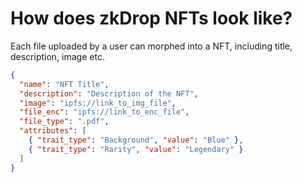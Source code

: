 # How does zkDrop NFTs look like?

Each file uploaded by a user can morphed into a NFT, including title, description, image etc.

```json
{
  "name": "NFT Title",
  "description": "Description of the NFT",
  "image": "ipfs://link_to_img_file",
  "file_enc": "ipfs://link_to_enc_file",
  "file_type": ".pdf",
  "attributes": [
    { "trait_type": "Background", "value": "Blue" },
    { "trait_type": "Rarity", "value": "Legendary" }
  ]
}
```
